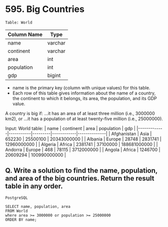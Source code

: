# 595. Big Countries
 
`Table: World`

| Column Name | Type    |
|-------------|---------|
| name        | varchar |
| continent   | varchar |
| area        | int     |
| population  | int     |
| gdp         | bigint  |

* name is the primary key (column with unique values) for this table.
* Each row of this table gives information about the name of a country, the continent to which it belongs, its area, the population, and its GDP value.
 

A country is big if:
...it has an area of at least three million (i.e., 3000000 km2), or
...it has a population of at least twenty-five million (i.e., 25000000).

Input: 
World table:
| name        | continent | area    | population | gdp          |
|-------------|-----------|---------|------------|--------------|
| Afghanistan | Asia      | 652230  | 25500100   | 20343000000  |
| Albania     | Europe    | 28748   | 2831741    | 12960000000  |
| Algeria     | Africa    | 2381741 | 37100000   | 188681000000 |
| Andorra     | Europe    | 468     | 78115      | 3712000000   |
| Angola      | Africa    | 1246700 | 20609294   | 100990000000 |


## Q. Write a solution to find the name, population, and area of the big countries. Return the result table in any order.

`PostgreSQL`
```
SELECT name, population, area
FROM World
where area >= 3000000 or population >= 25000000
ORDER BY name; 
```
